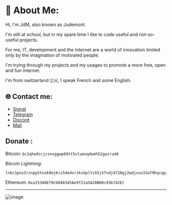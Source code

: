 # 💫 About Me:



Hi, I'm JdM, also known as Judemont.

I'm still at school, but in my spare time I like to code useful and not-so-useful projects.

For me, IT, development and the Internet are a world of innovation limited only by the imagination of motivated people.

I'm trying through my projects and my usages to promote a more free, open and fun internet. 


I'm from switzerland 🇨🇭, I speak French and some English.


## 🌐 Contact me:

- [Signal](https://signal.me/#eu/wzJyfbnckMMmu5jw+RV/qivMpQmMCKl674adHd1aQ+opeF++NaFFpIOQ3bGnMI1n)
- [Telegram](https://t.me/judemont)
- [Discord](https://discord.gg/9173)
- [Mail](mailto:julien@rmbi.ch?subject=Hello)

## Donate :
Bitcoin: ```bc1qhedccjcsnxggwp69tt5vluenqdweh52gezrud4```

Bitcoin Lightning: 
```
lnbc1pnx3rznpp5tnxk8ej6rz54e4xrzkskpltv55jkfvdj4726gj2wdjxxu32w79hqcqpjsp58yzra2kag3yxslp2tswkrpxk4vdwzaae46q46z0ku22e3ynhcfjs9q7sqqqqqqqqqqqqqqqqqqqsqqqqqysgqdqqmqz9gxqyjw5qrzjqwryaup9lh50kkranzgcdnn2fgvx390wgj5jd07rwr3vxeje0glcll6kvph89euk0uqqqqlgqqqqqeqqjqvgq3rg7ad2q362880nsj9nsjazjnkzszm7rtssqh462d6dl55rkza8nv6r465ajum3g2zhekpzslgfq6wxr3zn66peqjaygn08z97ugqyrqqn2
```

Ethereum: ```0xa15340Ef9C6048345Ae9f21a5A20B00c93b742EC```





---
![image](https://github.com/judemont/judemont/assets/96385330/4d206529-e5f5-4ce7-a6b5-6c7a0fa1fa04)


